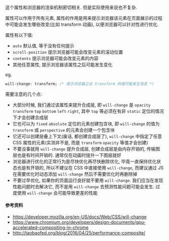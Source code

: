 这个属性和浏览器的渲染机制密切相关. 但是实际使用来说也不复杂.

属性可以作用于所有元素, 属性的作用是用来提示浏览器该元素在页面展示的过程中可能会发生哪些改变(比如 transform 动画), 以便浏览器可以针对性进行优化.

属性有以下值:

* `auto` 默认值, 等于没有任何提示
* `scroll-position` 提示浏览器可能会改变元素的滚动位置
* `contents` 提示浏览器可能会改变元素的内容
* 其他任意属性, 提示浏览器该属性之后可能发生变化

eg.

```css
will-change: transform; /* 提示浏览器之后 transform 的值可能发生改变 */
```

需要注意的几个点:

* 大部分时候, 我们通过该属性来提升合成层, 即 `will-change` 是 `opacity` `transform` `top` `bottom` `left` `right`, 其中 `top` 等必须在有非 `static` 定位的情况下才会创建合成层
* 它也可以为 `fixed` `absolute` 定位的元素创建包含块, 即 `will-change` 的值为 `transform` 或 `perspective` 的元素会创建一个包含块
* 它还可以创建层叠上下文(废话, 都创建合成层了), `will-change` 中指定了任意 CSS 属性的元素(实测并不是, 而是 `transform` `opacity` 等值才会创建)
* 不要没事就用 `will-change` 提升合成层, 创建合成层是由内存开销的, 传输图层也是有时间开销的. 通常仅在动画时提升一下图层就好
* 浏览器进行优化的正常行为是尽快优化再尽快删除优化, 毕竟一直保持优化状态也是有开销的, 所以不建议在 CSS 中直接使用 `will-change`, 而建议通过 JS 在需要优化时动态添加 `will-change` 然后不需要优化时再删除掉
* 不要过早优化, 如果你的页面运行良好就不要用 `will-change`. 我们应当在发现性能问题时去解决它, 而不是用 `will-change` 去预测性能问题可能会发生. 过度使用 `will-change` 会可能导致更差的性能



#### 参考资料

* https://developer.mozilla.org/en-US/docs/Web/CSS/will-change
* https://www.chromium.org/developers/design-documents/gpu-accelerated-compositing-in-chrome
* http://taobaofed.org/blog/2016/04/25/performance-composite/